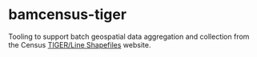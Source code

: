 # bamcensus-tiger

Tooling to support batch geospatial data aggregation and collection from the Census [TIGER/Line Shapefiles](https://www.census.gov/geographies/mapping-files/time-series/geo/tiger-line-file.html) website.